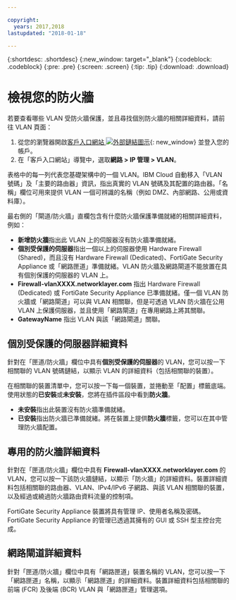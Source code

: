 ```yaml
---

copyright:
  years: 2017,2018
lastupdated: "2018-01-18"

---
```


{:shortdesc: .shortdesc}
{:new_window: target="_blank"}
{:codeblock: .codeblock}
{:pre: .pre}
{:screen: .screen}
{:tip: .tip}
{:download: .download}

# 檢視您的防火牆

若要查看哪些 VLAN 受防火牆保護，並且尋找個別防火牆的相關詳細資料，請前往 VLAN 頁面：

1. 從您的瀏覽器開啟[客戶入口網站 ![外部鏈結圖示](../../icons/launch-glyph.svg "外部鏈結圖示")](https://control.softlayer.com/){: new_window} 並登入您的帳戶。
2. 在「客戶入口網站」導覽中，選取**網路 > IP 管理 > VLAN**。

表格中的每一列代表您基礎架構中的一個 VLAN。IBM Cloud 自動移入「VLAN 號碼」及「主要的路由器」資訊，指出真實的 VLAN 號碼及其配置的路由器。「名稱」欄位可用來提供 VLAN 一個可辨識的名稱（例如 DMZ、內部網路、公用或資料庫）。

最右側的「閘道/防火牆」直欄包含有什麼防火牆保護準備就緒的相關詳細資料，例如：

- **新增防火牆**指出此 VLAN 上的伺服器沒有防火牆準備就緒。
- **個別受保護的伺服器**指出一個以上的伺服器使用 Hardware Firewall (Shared)，而且沒有 Hardware Firewall (Dedicated)、FortiGate Security Appliance 或「網路匣道」準備就緒。VLAN 防火牆及網路閘道不能放置在具有個別保護的伺服器的 VLAN 上。
- **Firewall-vlanXXXX.networklayer.com** 指出 Hardware Firewall (Dedicated) 或 FortiGate Security Appliance 已準備就緒。僅一個 VLAN 防火牆或「網路閘道」可以與 VLAN 相關聯，但是可透過 VLAN 防火牆在公用 VLAN 上保護伺服器，並且使用「網路閘道」在專用網路上將其關聯。
- **GatewayName** 指出 VLAN 與該「網路閘道」關聯。

## 個別受保護的伺服器詳細資料

針對在「匣道/防火牆」欄位中具有**個別受保護的伺服器**的 VLAN，您可以按一下相關聯的 VLAN 號碼鏈結，以顯示 VLAN 的詳細資料（包括相關聯的裝置）。

在相關聯的裝置清單中，您可以按一下每一個裝置，並捲動至「配置」標籤底端。使用狀態的**已安裝**或**未安裝**，您將在插件區段中看到**防火牆**。

- **未安裝**指出此裝置沒有防火牆準備就緒。
- **已安裝**指出防火牆已準備就緒。將在裝置上提供**防火牆**標籤，您可以在其中管理防火牆配置。

## 專用的防火牆詳細資料

針對在「匣道/防火牆」欄位中具有 **Firewall-vlanXXXX.networklayer.com** 的 VLAN，您可以按一下該防火牆鏈結，以顯示「防火牆」的詳細資料。裝置詳細資料包括相關聯的路由器、VLAN、IPv4/IPv6 子網路、與該 VLAN 相關聯的裝置，以及經過或繞過防火牆路由資料流量的控制項。

FortiGate Security Appliance 裝置將具有管理 IP、使用者名稱及密碼。FortiGate Security Appliance 的管理已透過其擁有的 GUI 或 SSH 型主控台完成。

## 網路閘道詳細資料

針對「匣道/防火牆」欄位中具有「網路匣道」裝置名稱的 VLAN，您可以按一下「網路匣道」名稱，以顯示「網路匣道」的詳細資料。裝置詳細資料包括相關聯的前端 (FCR) 及後端 (BCR) VLAN 與「網路匣道」管理選項。
